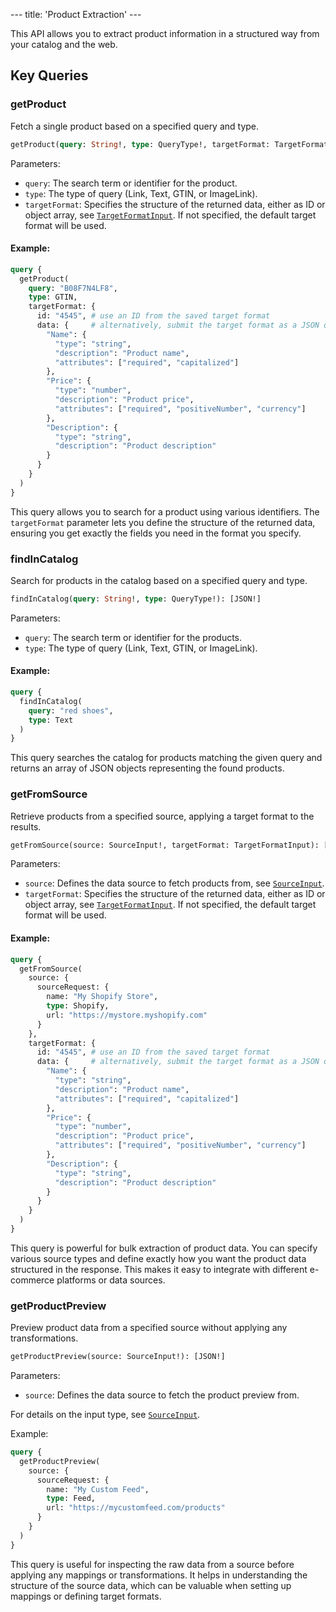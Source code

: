 --- title: 'Product Extraction' ---

This API allows you to extract product information in a structured way from your catalog and the web.

## Key Queries

### getProduct

Fetch a single product based on a specified query and type.

```graphql
getProduct(query: String!, type: QueryType!, targetFormat: TargetFormatInput): JSON
```

Parameters:
- `query`: The search term or identifier for the product.
- `type`: The type of query (Link, Text, GTIN, or ImageLink).
- `targetFormat`: Specifies the structure of the returned data, either as ID or object array, see [`TargetFormatInput`](./types#targetformatinput). If not specified, the default target format will be used.

#### Example:
```graphql
query {
  getProduct(
    query: "B08F7N4LF8",
    type: GTIN,
    targetFormat: {
      id: "4545", # use an ID from the saved target format
      data: {     # alternatively, submit the target format as a JSON object
        "Name": {
          "type": "string",
          "description": "Product name",
          "attributes": ["required", "capitalized"]
        },
        "Price": {
          "type": "number",
          "description": "Product price",
          "attributes": ["required", "positiveNumber", "currency"]
        },
        "Description": {
          "type": "string",
          "description": "Product description"
        }
      }
    }
  )
}
```

This query allows you to search for a product using various identifiers. The `targetFormat` parameter lets you define the structure of the returned data, ensuring you get exactly the fields you need in the format you specify.

### findInCatalog

Search for products in the catalog based on a specified query and type.

```graphql
findInCatalog(query: String!, type: QueryType!): [JSON!]
```

Parameters:
- `query`: The search term or identifier for the products.
- `type`: The type of query (Link, Text, GTIN, or ImageLink).

#### Example:
```graphql
query {
  findInCatalog(
    query: "red shoes",
    type: Text
  )
}
```

This query searches the catalog for products matching the given query and returns an array of JSON objects representing the found products.

### getFromSource

Retrieve products from a specified source, applying a target format to the results.

```graphql
getFromSource(source: SourceInput!, targetFormat: TargetFormatInput): [JSON!]
```

Parameters:
- `source`: Defines the data source to fetch products from, see [`SourceInput`](./types#sourceinput).
- `targetFormat`: Specifies the structure of the returned data, either as ID or object array, see [`TargetFormatInput`](./types#targetformatinput). If not specified, the default target format will be used.

#### Example:
```graphql
query {
  getFromSource(
    source: {
      sourceRequest: {
        name: "My Shopify Store",
        type: Shopify,
        url: "https://mystore.myshopify.com"
      }
    },
    targetFormat: {
      id: "4545", # use an ID from the saved target format
      data: {     # alternatively, submit the target format as a JSON object
        "Name": {
          "type": "string",
          "description": "Product name",
          "attributes": ["required", "capitalized"]
        },
        "Price": {
          "type": "number",
          "description": "Product price",
          "attributes": ["required", "positiveNumber", "currency"]
        },
        "Description": {
          "type": "string",
          "description": "Product description"
        }
      }
    }
  )
}
```

This query is powerful for bulk extraction of product data. You can specify various source types and define exactly how you want the product data structured in the response. This makes it easy to integrate with different e-commerce platforms or data sources.

### getProductPreview

Preview product data from a specified source without applying any transformations.

```graphql
getProductPreview(source: SourceInput!): [JSON!]
```

Parameters:
- `source`: Defines the data source to fetch the product preview from.

For details on the input type, see [`SourceInput`](./types#sourceinput).

Example:
```graphql
query {
  getProductPreview(
    source: {
      sourceRequest: {
        name: "My Custom Feed",
        type: Feed,
        url: "https://mycustomfeed.com/products"
      }
    }
  )
}
```

This query is useful for inspecting the raw data from a source before applying any mappings or transformations. It helps in understanding the structure of the source data, which can be valuable when setting up mappings or defining target formats.


